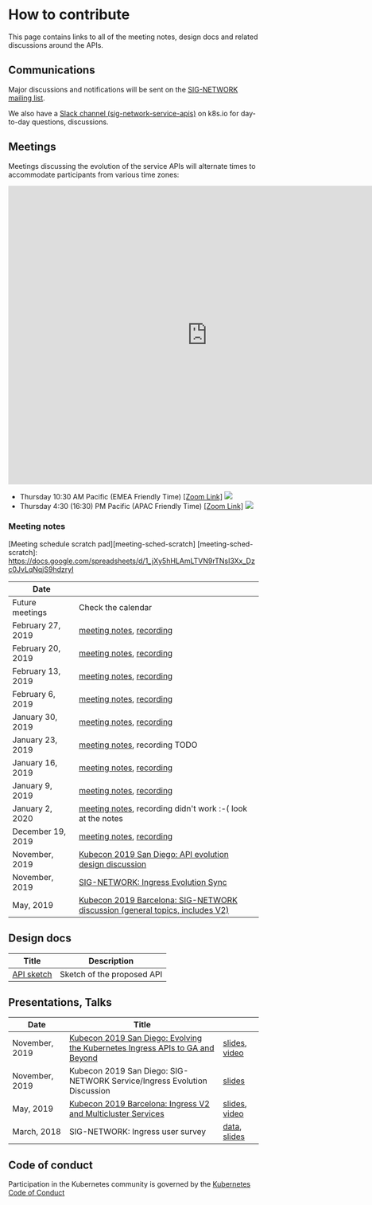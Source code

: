 <!--
Copyright 2019 The Kubernetes Authors.

Licensed under the Apache License, Version 2.0 (the "License");
you may not use this file except in compliance with the License.
You may obtain a copy of the License at

     http://www.apache.org/licenses/LICENSE-2.0

Unless required by applicable law or agreed to in writing, software
distributed under the License is distributed on an "AS IS" BASIS,
WITHOUT WARRANTIES OR CONDITIONS OF ANY KIND, either express or implied.
See the License for the specific language governing permissions and
limitations under the License.
-->

# How to contribute

This page contains links to all of the meeting notes, design docs and related
discussions around the APIs.

## Communications

Major discussions and notifications will be sent on the [SIG-NETWORK mailing
list][signetg].

We also have a [Slack channel (sig-network-service-apis)][slack] on k8s.io for day-to-day
questions, discussions.

[signetg]: https://groups.google.com/forum/#!forum/kubernetes-sig-network
[slack]: https://kubernetes.slack.com/archives/CR0H13KGA

## Meetings

Meetings discussing the evolution of the service APIs will alternate times to
accommodate participants from various time zones:

<iframe
  src="https://calendar.google.com/calendar/embed?src=sljpcsl74vfhekovccb1fstljc%40group.calendar.google.com&ctz=America%2FLos_Angeles"
  style="border: 0" width="800" height="600" frameborder="0"
  scrolling="no">
</iframe>

* Thursday 10:30 AM Pacific (EMEA Friendly Time) <a target="_blank" href="https://zoom.us/j/140577552">[Zoom Link]</a> <a target="_blank"
    href="https://calendar.google.com/event?action=TEMPLATE&amp;tmeid=NDR2NDRyMDg4bjFidGV1ZDE2YTY2dGw2NDdfMjAyMDAxMjNUMTgzMDAwWiBzbGpwY3NsNzR2Zmhla292Y2NiMWZzdGxqY0Bn&amp;tmsrc=sljpcsl74vfhekovccb1fstljc%40group.calendar.google.com&amp;scp=ALL"><img
    border="0"
    src="https://www.google.com/calendar/images/ext/gc_button1_en.gif"></a>
* Thursday 4:30 (16:30) PM Pacific (APAC Friendly Time) <a target="_blank" href="https://zoom.us/j/441530404">[Zoom Link]</a> <a target="_blank" href="https://calendar.google.com/event?action=TEMPLATE&amp;tmeid=bGVvMWduMWE2dnVxcDRsMTc5NmVlcDIxaTFfMjAyMDAxMTdUMDAzMDAwWiBzbGpwY3NsNzR2Zmhla292Y2NiMWZzdGxqY0Bn&amp;tmsrc=sljpcsl74vfhekovccb1fstljc%40group.calendar.google.com&amp;scp=ALL"><img border="0" src="https://www.google.com/calendar/images/ext/gc_button1_en.gif"></a>

### Meeting notes

[Meeting schedule scratch pad][meeting-sched-scratch]
[meeting-sched-scratch]: https://docs.google.com/spreadsheets/d/1_jXy5hHLAmLTVN9rTNsI3Xx_Dzc0JvLqNqjS9hdzryI

| Date               |                                |
|--------------------|--------------------------------|
| Future meetings    | Check the calendar             |
| February 27, 2019  | [meeting notes][meeting-notes], [recording](https://youtu.be/QoInpFSTQbQ)   |
| February 20, 2019  | [meeting notes][meeting-notes], [recording](https://youtu.be/i_oDQuPEhd8)   |
| February 13, 2019  | [meeting notes][meeting-notes], [recording](https://youtu.be/bdFLubKi9_0)   |
| February 6, 2019   | [meeting notes][meeting-notes], [recording](https://youtu.be/XvpCFaTrtBA)   |
| January 30, 2019   | [meeting notes][meeting-notes], [recording](https://youtu.be/cTTqIR3muGk)   |
| January 23, 2019   | [meeting notes][meeting-notes], recording TODO |
| January 16, 2019   | [meeting notes][meeting-notes], [recording](https://youtu.be/ydA-epcZJQo)   |
| January 9, 2019    | [meeting notes][meeting-notes], [recording](https://youtu.be/C3zO67lXGrg)   |
| January 2, 2020    | [meeting notes][meeting-notes], recording didn't work :-( look at the notes |
| December 19, 2019  | [meeting notes][meeting-notes], [recording](https://youtu.be/FIcySpPkGa4)   |
| November, 2019     | [Kubecon 2019 San Diego: API evolution design discussion][kubecon-2019-na-design-discussion] |
| November, 2019     | [SIG-NETWORK: Ingress Evolution Sync][sig-net-2019-11-sync] |
| May, 2019          | [Kubecon 2019 Barcelona: SIG-NETWORK discussion (general topics, includes V2)][kubecon-2019-eu-discussion] |

[kubecon-2019-na-design-discussion]: https://docs.google.com/document/d/1l_SsVPLMBZ7lm_T4u7ZDBceTTUY71-iEQUPWeOdTAxM/preview
[kubecon-2019-eu-discussion]: https://docs.google.com/document/d/1n8AaDiPXyZHTosm1dscWhzpbcZklP3vd11fA6L6ajlY/preview
[sig-net-2019-11-sync]: https://docs.google.com/document/d/1AqBaxNX0uS0fb_fSpVL9c8TmaSP7RYkWO8U_SdJH67k/preview
[meeting-notes]: https://docs.google.com/document/d/1eg-YjOHaQ7UD28htdNxBR3zufebozXKyI28cl2E11tU/edit

## Design docs

| Title | Description |
|-------|-------------|
| [API sketch][api-sketch] | Sketch of the proposed API |

[api-sketch]:  https://docs.google.com/document/d/1BxYbDovMwnEqe8lj8JwHo8YxHAt3oC7ezhlFsG_tyag

## Presentations, Talks

| Date           | Title |    |
|----------------|-------|----|
| November, 2019 | [Kubecon 2019 San Diego: Evolving the Kubernetes Ingress APIs to GA and Beyond][2019-kubecon-na-slides] | [slides][2019-kubecon-na-slides], [video][2019-kubecon-na-video]|
| November, 2019 | Kubecon 2019 San Diego: SIG-NETWORK Service/Ingress Evolution Discussion | [slides][2019-kubecon-na-community-slides] |
| May, 2019      | [Kubecon 2019 Barcelona: Ingress V2 and Multicluster Services][2019-kubecon-eu] | [slides][2019-kubecon-eu-slides], [video][2019-kubecon-eu-video]|
| March, 2018    | SIG-NETWORK: Ingress user survey | [data][survey-data], [slides][survey-slides] |

[2019-kubecon-na]: https://kccncna19.sched.com/event/UaYG/evolving-the-kubernetes-ingress-apis-to-ga-and-beyond-christopher-m-luciano-ibm-bowei-du-google
[2019-kubecon-na-slides]: https://static.sched.com/hosted_files/kccncna19/a5/Kubecon%20San%20Diego%202019%20-%20Evolving%20the%20Kubernetes%20Ingress%20APIs%20to%20GA%20and%20Beyond%20%5BPUBLIC%5D.pdf
[2019-kubecon-na-video]: https://www.youtube.com/watch?v=cduG0FrjdJA
[2019-kubecon-eu]: https://kccnceu19.sched.com/event/MPb6/ingress-v2-and-multicluster-services-rohit-ramkumar-bowei-du-google
[2019-kubecon-eu-slides]: https://static.sched.com/hosted_files/kccnceu19/97/%5Bwith%20speaker%20notes%5D%20Kubecon%20EU%202019_%20Ingress%20V2%20%26%20Multi-Cluster%20Services.pdf
[2019-kubecon-eu-video]: https://www.youtube.com/watch?v=Ne9UJL6irXY&t=1s
[survey-data]: https://github.com/bowei/k8s-ingress-survey-2018
[survey-slides]: https://github.com/bowei/k8s-ingress-survey-2018/blob/master/survey.pdf
[2019-kubecon-na-community-slides]: https://docs.google.com/presentation/d/1s0scrQCCFLJMVjjGXGQHoV6_4OIZkaIGjwj4wpUUJ7M

## Code of conduct

Participation in the Kubernetes community is governed by the [Kubernetes Code of
Conduct](https://github.com/kubernetes/community/blob/master/code-of-conduct.md)
